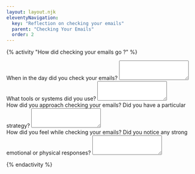 ```yaml
---
layout: layout.njk
eleventyNavigation:
  key: "Reflection on checking your emails"
  parent: "Checking Your Emails"
  order: 2
---
```

{% activity "How did checking your emails go ?" %}
<form class="row g-3">
    <div class="col-md-12">
        <label for="when" class="form-label">When in the day did you check your emails?</label>
        <textarea class="form-control" id="when" rows="3"></textarea>
    </div>
    <div class="col-md-12">
        <label for="tools" class="form-label">What tools or systems did you use?</label>
        <textarea class="form-control" id="tools" rows="3"></textarea>
    </div>
        <div class="col-md-12">
        <label for="approach" class="form-label">How did you approach checking your emails? Did you have a particular strategy?</label>
        <textarea class="form-control" id="approach" rows="3"></textarea>
    </div>
            <div class="col-md-12">
        <label for="feel" class="form-label">How did you feel while checking your emails? Did you notice any strong emotional or physical responses?</label>
        <textarea class="form-control" id="feel" rows="3"></textarea>
    </div>
      <div class="col-12">
  </div>
</form>
{% endactivity %}
